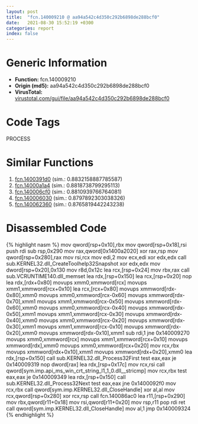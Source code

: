 ```yaml
---
layout: post
title:  "fcn.140009210 @ aa94a542c4d350c292b6898de288bcf0"
date:   2021-08-30 15:52:19 +0300
categories: report
index: false
---
```


# Generic Information
- **Function:** fcn.140009210
- **Origin (md5):** aa94a542c4d350c292b6898de288bcf0
- **VirusTotal:** [virustotal.com/gui/file/aa94a542c4d350c292b6898de288bcf0][virustotal_ref]

# Code Tags
<span class="tag" id="PROCESS">PROCESS</span>


# Similar Functions

1. [fcn.1400391d0][similar_1_ref] (sim.: 0.8832158887785587)
2. [fcn.14000a1a4][similar_2_ref] (sim.: 0.8818738799295113)
3. [fcn.140006cf0][similar_3_ref] (sim.: 0.8810939766764081)
4. [fcn.140006030][similar_4_ref] (sim.: 0.8797892303038326)
5. [fcn.140062360][similar_5_ref] (sim.: 0.8765819442243238)


# Disassembled Code

{% highlight nasm %}
mov qword[rsp+0x10],rbx
mov qword[rsp+0x18],rsi
push rdi
sub rsp,0x290
mov rax,qword[0x1400a2020]
xor rax,rsp
mov qword[rsp+0x280],rax
mov rsi,rcx
mov edi,2
mov ecx,edi
xor edx,edx
call sub.KERNEL32.dll_CreateToolhelp32Snapshot
xor edx,edx
mov dword[rsp+0x20],0x130
mov r8d,0x12c
lea rcx,[rsp+0x24]
mov rbx,rax
call sub.VCRUNTIME140.dll_memset
lea rdx,[rsp+0x150]
lea rcx,[rsp+0x20]
nop 
lea rdx,[rdx+0x80]
movups xmm0,xmmword[rcx]
movups xmm1,xmmword[rcx+0x10]
lea rcx,[rcx+0x80]
movups xmmword[rdx-0x80],xmm0
movups xmm0,xmmword[rcx-0x60]
movups xmmword[rdx-0x70],xmm1
movups xmm1,xmmword[rcx-0x50]
movups xmmword[rdx-0x60],xmm0
movups xmm0,xmmword[rcx-0x40]
movups xmmword[rdx-0x50],xmm1
movups xmm1,xmmword[rcx-0x30]
movups xmmword[rdx-0x40],xmm0
movups xmm0,xmmword[rcx-0x20]
movups xmmword[rdx-0x30],xmm1
movups xmm1,xmmword[rcx-0x10]
movups xmmword[rdx-0x20],xmm0
movups xmmword[rdx-0x10],xmm1
sub rdi,1
jne 0x140009270
movups xmm0,xmmword[rcx]
movups xmm1,xmmword[rcx+0x10]
movups xmmword[rdx],xmm0
movups xmm0,xmmword[rcx+0x20]
mov rcx,rbx
movups xmmword[rdx+0x10],xmm1
movups xmmword[rdx+0x20],xmm0
lea rdx,[rsp+0x150]
call sub.KERNEL32.dll_Process32First
test eax,eax
je 0x140009319
nop dword[rax]
lea rdx,[rsp+0x17c]
mov rcx,rsi
call qword[sym.imp.api_ms_win_crt_string_l1_1_0.dll__stricmp]
mov rcx,rbx
test eax,eax
je 0x140009349
lea rdx,[rsp+0x150]
call sub.KERNEL32.dll_Process32Next
test eax,eax
jne 0x1400092f0
mov rcx,rbx
call qword[sym.imp.KERNEL32.dll_CloseHandle]
xor al,al
mov rcx,qword[rsp+0x280]
xor rcx,rsp
call fcn.140086ac0
lea r11,[rsp+0x290]
mov rbx,qword[r11+0x18]
mov rsi,qword[r11+0x20]
mov rsp,r11
pop rdi
ret 
call qword[sym.imp.KERNEL32.dll_CloseHandle]
mov al,1
jmp 0x140009324
{% endhighlight %}


[similar_1_ref]: /report/fcn.1400391d0@3bee9e0608c478ffce0d10559aae732b
[similar_2_ref]: /report/fcn.14000a1a4@c4af5ec7826361dc5a22db79be296638
[similar_3_ref]: /report/fcn.140006cf0@72082bb1b08918279d6780845b69f5ff
[similar_4_ref]: /report/fcn.140006030@c5b958b285b208bffd52d8455e15d93a
[similar_5_ref]: /report/fcn.140062360@3bee9e0608c478ffce0d10559aae732b
[virustotal_ref]: https://www.virustotal.com/gui/file/aa94a542c4d350c292b6898de288bcf0